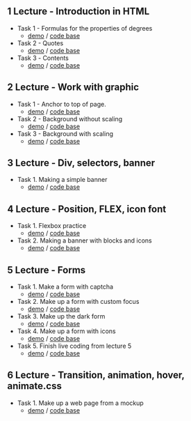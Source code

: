 ## 1 Lecture - Introduction in HTML

- Task 1 - Formulas for the properties of degrees
  - [demo](https://bulhakovolexii.github.io/Prog-academy-homeworks/1-lecture-homework/task1.html) / [code base](https://github.com/bulhakovolexii/Prog-academy-homeworks/blob/main/1-lecture-homework/task1.html) 
- Task 2 -  Quotes
  - [demo](https://bulhakovolexii.github.io/Prog-academy-homeworks/1-lecture-homework/task2.html) / [code base](https://github.com/bulhakovolexii/Prog-academy-homeworks/blob/main/1-lecture-homework/task2.html)
- Task 3 - Сontents
  - [demo](https://bulhakovolexii.github.io/Prog-academy-homeworks/1-lecture-homework/task3.html) / [code base](https://github.com/bulhakovolexii/Prog-academy-homeworks/blob/main/1-lecture-homework/task3.html)

## 2 Lecture - Work with graphic

- Task 1 - Anchor to top of page.
  - [demo](https://bulhakovolexii.github.io/Prog-academy-homeworks/2-lecture-homework/task1.html) / [code base](https://github.com/bulhakovolexii/Prog-academy-homeworks/blob/main/2-lecture-homework/task1.html)
- Task 2 - Background without scaling
  - [demo](https://bulhakovolexii.github.io/Prog-academy-homeworks/2-lecture-homework/task2.html) / [code base](https://github.com/bulhakovolexii/Prog-academy-homeworks/blob/main/2-lecture-homework/task2.html)
- Task 3 - Background with scaling
  - [demo](https://bulhakovolexii.github.io/Prog-academy-homeworks/2-lecture-homework/task3.html) / [code base](https://github.com/bulhakovolexii/Prog-academy-homeworks/blob/main/2-lecture-homework/task3.html)

## 3 Lecture - Div, selectors, banner

- Task 1. Making a simple banner
  - [demo](https://bulhakovolexii.github.io/Prog-academy-homeworks/3-lecture-homework/index.html) / [code base](https://github.com/bulhakovolexii/Prog-academy-homeworks/blob/main/3-lecture-homework/)

## 4 Lecture - Position, FLEX, icon font 

- Task 1. Flexbox practice
  - [demo](https://bulhakovolexii.github.io/Prog-academy-homeworks/4-lecture-homework/task1/index.html) / [code base](https://github.com/bulhakovolexii/Prog-academy-homeworks/blob/main/4-lecture-homework/task1/)
- Task 2. Making a banner with blocks and icons
  - [demo](https://bulhakovolexii.github.io/Prog-academy-homeworks/4-lecture-homework/task2/index.html) / [code base](https://github.com/bulhakovolexii/Prog-academy-homeworks/blob/main/4-lecture-homework/task2/)

## 5 Lecture - Forms

- Task 1. Make a form with captcha
  - [demo](https://bulhakovolexii.github.io/Prog-academy-homeworks/5-lecture-homework/task1/index.html) / [code base](https://github.com/bulhakovolexii/Prog-academy-homeworks/blob/main/5-lecture-homework/task1/)
- Task 2. Make up a form with custom focus
  - [demo](https://bulhakovolexii.github.io/Prog-academy-homeworks/5-lecture-homework/task2/index.html) / [code base](https://github.com/bulhakovolexii/Prog-academy-homeworks/blob/main/5-lecture-homework/task2/)
- Task 3. Make up the dark form
  - [demo](https://bulhakovolexii.github.io/Prog-academy-homeworks/5-lecture-homework/task3/index.html) / [code base](https://github.com/bulhakovolexii/Prog-academy-homeworks/blob/main/5-lecture-homework/task3/)
- Task 4. Make up a form with icons
  - [demo](https://bulhakovolexii.github.io/Prog-academy-homeworks/5-lecture-homework/task4/index.html) / [code base](https://github.com/bulhakovolexii/Prog-academy-homeworks/blob/main/5-lecture-homework/task4/)
- Task 5. Finish live coding from lecture 5
  - [demo](https://bulhakovolexii.github.io/Prog-academy-homeworks/5-lecture-homework/task5/index.html) / [code base](https://github.com/bulhakovolexii/Prog-academy-homeworks/blob/main/5-lecture-homework/task5/)

## 6 Lecture - Transition, animation, hover, animate.css

- Task 1. Make up a web page from a mockup
  - [demo](https://bulhakovolexii.github.io/Prog-academy-homeworks/6-lecture-homework/index.html) / [code base](https://github.com/bulhakovolexii/Prog-academy-homeworks/blob/main/6-lecture-homework/)
  